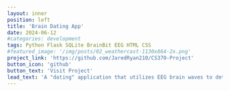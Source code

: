 ```yaml
---
layout: inner
position: left
title: 'Brain Dating App'
date: 2024-06-12
#categories: development
tags: Python Flask SQLite BrainBit EEG HTML CSS
#featured_image: '/img/posts/02_weathercast-1130x864-2x.png'
project_link: 'https://github.com/JaredRyan210/CS370-Project'
button_icon: 'github'
button_text: 'Visit Project'
lead_text: 'A "dating" application that utilizes EEG brain waves to determine matches'
---
```

